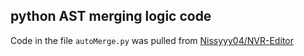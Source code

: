## python AST merging logic code

Code in the file `autoMerge.py` was pulled from [Nissyyy04/NVR-Editor](https://github.com/Nissyyy04/NVR-Editor/blob/main/intellimerge/__init__.py)

